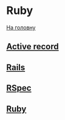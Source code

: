 # Ruby
[На головну](../README.md)

## [Active record](docs/ruby/active_record.md)

## [Rails](docs/ruby/rails.md)

## [RSpec](docs/ruby/rspec.md)

## [Ruby](docs/ruby/ruby.md)
